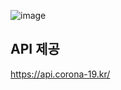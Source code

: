 ![image](https://user-images.githubusercontent.com/55939719/152079539-5dbd3210-df15-4be5-b739-985d4a323768.png)

## API 제공
https://api.corona-19.kr/
